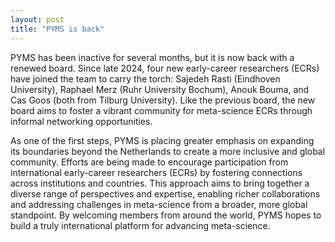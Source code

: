 ```yaml
---
layout: post
title: "PYMS is back"
---
```

PYMS has been inactive for several months, but it is now back with a renewed board. Since late 2024, four new early-career researchers (ECRs) have joined the team to carry the torch: Sajedeh Rasti (Eindhoven University), Raphael Merz (Ruhr University Bochum), Anouk Bouma, and Cas Goos (both from Tilburg University). Like the previous board, the new board aims to foster a vibrant community for meta-science ECRs through informal networking opportunities.

As one of the first steps, PYMS is placing greater emphasis on expanding its boundaries beyond the Netherlands to create a more inclusive and global community. Efforts are being made to encourage participation from international early-career researchers (ECRs) by fostering connections across institutions and countries. This approach aims to bring together a diverse range of perspectives and expertise, enabling richer collaborations and addressing challenges in meta-science from a broader, more global standpoint. By welcoming members from around the world, PYMS hopes to build a truly international platform for advancing meta-science.
